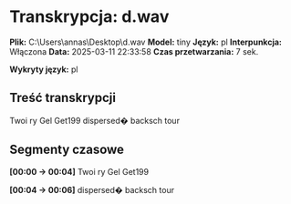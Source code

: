 # Transkrypcja: d.wav

**Plik:** C:\Users\annas\Desktop\d.wav
**Model:** tiny
**Język:** pl
**Interpunkcja:** Włączona
**Data:** 2025-03-11 22:33:58
**Czas przetwarzania:** 7 sek.

**Wykryty język:** pl

## Treść transkrypcji

Twoi ry Gel Get199 dispersed� backsch tour

## Segmenty czasowe

**[00:00 -> 00:04]** Twoi ry Gel Get199

**[00:04 -> 00:06]** dispersed� backsch tour

